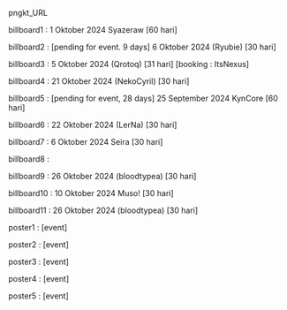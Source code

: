 pngkt_URL


billboard1 : 1 Oktober 2024 Syazeraw [60 hari]

billboard2 : [pending for event. 9 days] 6 Oktober 2024 (Ryubie) [30 hari]

billboard3 : 5 Oktober 2024 (Qrotoq) [31 hari] [booking : ItsNexus]

billboard4 : 21 Oktober 2024 (NekoCyril) [30 hari]

billboard5 : [pending for event, 28 days] 25 September 2024 KynCore [60 hari]

billboard6 : 22 Oktober 2024 (LerNa) [30 hari]

billboard7 : 6 Oktober 2024 Seira [30 hari]

billboard8 :

billboard9 : 26 Oktober 2024 (bloodtypea) [30 hari]

billboard10 : 10 Oktober 2024 Muso! [30 hari]

billboard11 : 26 Oktober 2024 (bloodtypea) [30 hari]

poster1 : [event]

poster2 : [event]

poster3 : [event]

poster4 : [event]

poster5 : [event]
